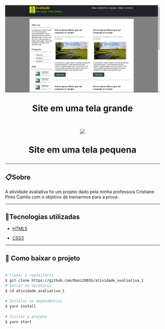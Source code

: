 <h1 align="center">
    <img src="gif/atividade_avaliativa_1_pc.gif">
    <p>Site em uma tela grande</p>
</h1>

<h1 align="center">
    <img src="gif/atividade_avaliativa_1_celular.gif">
    <p>Site em uma tela pequena</p>
</h1>

---

## 📋Sobre
A atividade avaliativa foi um projeto dado pela minha professora Cristiane Pires Camilo com o objetivo de treinarmos para a prova.

---

## 🚀Tecnologias utilizadas

- [HTML5](https://www.w3schools.com/html/default.asp)

- [CSS3](https://www.w3schools.com/css/default.asp)

---

## 📁 Como baixar o projeto

```bash

# Clonar o repositório
$ git clone https://github.com/Dani2003G/atividade_avaliativa_1
# Entrar no diretório
$ cd atividade_avaliativa_1

# Instalar as dependências
$ yarn install

# Iniciar o projeto
$ yarn start

```